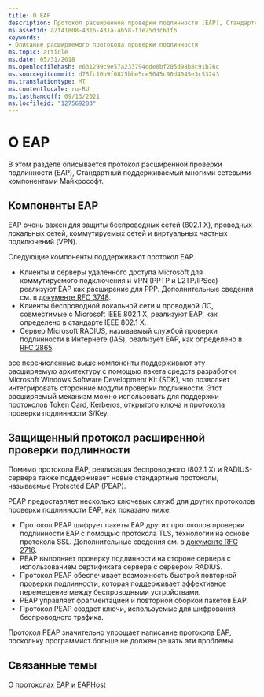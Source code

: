 ```yaml
---
title: О EAP
description: Протокол расширенной проверки подлинности (EAP), Стандартный поддерживаемый многими сетевыми компонентами Майкрософт.
ms.assetid: a2f41808-4316-431a-ab58-f1e25d3c61f6
keywords:
- Описание расширяемого протокола проверки подлинности
ms.topic: article
ms.date: 05/31/2018
ms.openlocfilehash: e631299c9e57a233794dde8bf205d98b8c91b76c
ms.sourcegitcommit: d75fc10b9f0825bbe5ce5045c90d4045e3c53243
ms.translationtype: MT
ms.contentlocale: ru-RU
ms.lasthandoff: 09/13/2021
ms.locfileid: "127569283"
---
```

# <a name="about-eap"></a>О EAP

В этом разделе описывается протокол расширенной проверки подлинности (EAP), Стандартный поддерживаемый многими сетевыми компонентами Майкрософт.

## <a name="eap-components"></a>Компоненты EAP

EAP очень важен для защиты беспроводных сетей (802.1 X), проводных локальных сетей, коммутируемых сетей и виртуальных частных подключений (VPN).

Следующие компоненты поддерживают протокол EAP.

-   Клиенты и серверы удаленного доступа Microsoft для коммутируемого подключения и VPN (PPTP и L2TP/IPSec) реализуют EAP как расширение для PPP. Дополнительные сведения см. в [документе RFC 3748](https://go.microsoft.com/fwlink/p/?linkid=84063).
-   Клиенты беспроводной локальной сети и проводной ЛС, совместимые с Microsoft IEEE 802.1 X, реализуют EAP, как определено в стандарте IEEE 802.1 X.
-   Сервер Microsoft RADIUS, называемый службой проверки подлинности в Интернете (IAS), реализует EAP, как определено в [RFC 2865](https://go.microsoft.com/fwlink/p/?linkid=84055).

все перечисленные выше компоненты поддерживают эту расширяемую архитектуру с помощью пакета средств разработки Microsoft Windows Software Development Kit (SDK), что позволяет интегрировать сторонние модули проверки подлинности. Этот расширяемый механизм можно использовать для поддержки протоколов Token Card, Kerberos, открытого ключа и протокола проверки подлинности S/Key.

## <a name="protected-extensible-authentication-protocol"></a>Защищенный протокол расширенной проверки подлинности

Помимо протокола EAP, реализация беспроводного (802.1 X) и RADIUS-сервера также поддерживает новые стандартные протоколы, называемые Protected EAP (PEAP).

PEAP предоставляет несколько ключевых служб для других протоколов проверки подлинности EAP, как показано ниже.

-   Протокол PEAP шифрует пакеты EAP других протоколов проверки подлинности EAP с помощью протокола TLS, технологии на основе протокола SSL. Дополнительные сведения см. в [документе RFC 2716](https://go.microsoft.com/fwlink/p/?linkid=84050).
-   PEAP выполняет проверку подлинности на стороне сервера с использованием сертификата сервера с сервером RADIUS.
-   Протокол PEAP обеспечивает возможность быстрой повторной проверки подлинности, которая поддерживает эффективное перемещение между беспроводными устройствами.
-   PEAP управляет фрагментацией и повторной сборкой пакетов EAP.
-   Протокол PEAP создает ключи, используемые для шифрования беспроводного трафика.

Протокол PEAP значительно упрощает написание протокола EAP, поскольку программист больше не должен решать эти проблемы.

## <a name="related-topics"></a>Связанные темы

<dl> <dt>

[О протоколах EAP и EAPHost](about-extenstible-authentication-protocol-and-eaphhost.md)
</dt> </dl>

 

 




